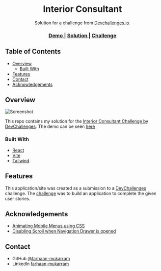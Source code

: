 <!-- Please update value in the {}  -->

<h1 align="center">Interior Consultant</h1>

<div align="center">
   Solution for a challenge from  <a href="http://devchallenges.io" target="_blank">Devchallenges.io</a>.
</div>

<div align="center">
  <h3>
    <a href="https://interior-consultant-by-farhaan.netlify.app/">
      Demo
    </a>
    <span> | </span>
    <a href="https://github.com/farhaan-mukarram/dev-challenges-interior-consultant">
      Solution
    </a>
    <span> | </span>
    <a href="https://devchallenges.io/challenges/Jymh2b2FyebRTUljkNcb">
      Challenge
    </a>
  </h3>
</div>

<!-- TABLE OF CONTENTS -->

## Table of Contents

- [Overview](#overview)
  - [Built With](#built-with)
- [Features](#features)
- [Contact](#contact)
- [Acknowledgements](#acknowledgements)

<!-- OVERVIEW -->

## Overview

![Screenshot](https://github.com/farhaan-mukarram/dev-challenges-interior-consultant/assets/45497935/9ca19e6e-1a61-48ae-b85d-4de7b8a945b1)



This repo contains my solution for the [Interior Consultant Challenge by DevChallenges](https://devchallenges.io/challenges/Jymh2b2FyebRTUljkNcb). The demo can be seen [here](https://interior-consultant-by-farhaan.netlify.app/)

### Built With

<!-- This section should list any major frameworks that you built your project using. Here are a few examples.-->
- [React](https://reactjs.org/)
- [Vite](https://vitejs.dev/)
- [Tailwind](https://tailwindcss.com/)

## Features

<!-- List the features of your application or follow the template. Don't share the figma file here :) -->

This application/site was created as a submission to a [DevChallenges](https://devchallenges.io/challenges) challenge. The [challenge](https://devchallenges.io/challenges/Jymh2b2FyebRTUljkNcb) was to build an application to complete the given user stories.

## Acknowledgements

<!-- This section should list any articles or add-ons/plugins that helps you to complete the project. This is optional but it will help you in the future. For exmpale -->

- [Animating Mobile Menus using CSS](https://blog.logrocket.com/animating-mobile-menus-using-css)
- [Disabling Scroll when Navigation Drawer is opened](https://stackoverflow.com/questions/27230955/how-to-disable-scrolling-in-the-background-when-the-mobile-menu-is-open)

## Contact

- GitHub [@farhaan-mukarram](https://github.com/farhaan-mukarram/)
- LinkedIn [farhaan-mukarram](https://www.linkedin.com/in/farhaan-mukarram/)
